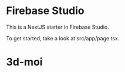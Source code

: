 # Firebase Studio

This is a NextJS starter in Firebase Studio.

To get started, take a look at src/app/page.tsx.

# 3d-moi
